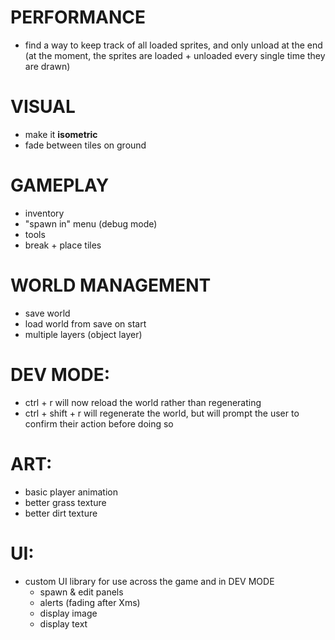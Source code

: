 # PERFORMANCE
-   find a way to keep track of all loaded sprites, and only unload at the end (at the moment, the sprites are loaded + unloaded every single time they are drawn)
# VISUAL
- make it **isometric**
- fade between tiles on ground
# GAMEPLAY
-   inventory
-   "spawn in" menu (debug mode)
-   tools
-   break + place tiles
# WORLD MANAGEMENT
-   save world
-   load world from save on start
-   multiple layers (object layer)
# DEV MODE:
-   ctrl + r will now reload the world rather than regenerating
-   ctrl + shift + r will regenerate the world, but will prompt the user to confirm their action before doing so
# ART:
-   basic player animation
-   better grass texture
-   better dirt texture
# UI:
-   custom UI library for use across the game and in DEV MODE
    -   spawn & edit panels
    -   alerts (fading after Xms)
    -   display image
    -   display text
